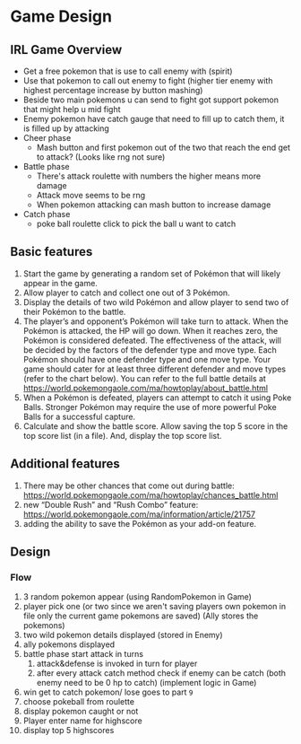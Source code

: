 # Game Design

## IRL Game Overview
- Get a free pokemon that is use to call enemy with (spirit)
- Use that pokemon to call out enemy to fight (higher tier enemy with highest percentage increase by button mashing)
- Beside two main pokemons u can send to fight got support pokemon that might help u mid fight
- Enemy pokemon have catch gauge that need to fill up to catch them, it is filled up by attacking
- Cheer phase
  - Mash button and first pokemon out of the two that reach the end get to attack? (Looks like rng not sure)
- Battle phase
  - There's attack roulette with numbers the higher means more damage
  - Attack move seems to be rng 
  - When pokemon attacking can mash button to increase damage
- Catch phase
  -  poke ball roulette click to pick the ball u want to catch

## Basic features
1. Start the game by generating a random set of Pokémon that will likely appear in the game.
2. Allow player to catch and collect one out of 3 Pokémon.
3. Display the details of two wild Pokémon and allow player to send two of their Pokémon to the battle.
4. The player’s and opponent’s Pokémon will take turn to attack. When the Pokémon is attacked, the HP will go down. When it reaches zero, the Pokémon is considered defeated. The effectiveness of the attack, will be decided by the factors of the defender type and move type. Each Pokémon should have one defender type and one move type. Your game should cater for at least three different defender and move types (refer to the chart below). You can refer to the full battle details at https://world.pokemongaole.com/ma/howtoplay/about_battle.html
5. When a Pokémon is defeated, players can attempt to catch it using Poke Balls. Stronger Pokémon may require the use of more powerful Poke Balls for a successful capture.
6. Calculate and show the battle score. Allow saving the top 5 score in the top score list (in a file). And, display the top score list.

## Additional features
1. There may be other chances that come out during battle:
https://world.pokemongaole.com/ma/howtoplay/chances_battle.html
2. new “Double Rush” and “Rush Combo” feature:
https://world.pokemongaole.com/ma/information/article/21757
3. adding the ability to save the Pokémon as your add-on feature.

## Design
### Flow 
1. 3 random pokemon appear (using RandomPokemon in Game)
2. player pick one (or two since we aren't saving players own pokemon in file only the current game pokemons are saved) (Ally stores the pokemons)
3. two wild pokemon details displayed (stored in Enemy)
4. ally pokemons displayed 
5. battle phase start attack in turns
   1. attack&defense is invoked in turn for player
   2. after every attack catch method check if enemy can be catch (both enemy need to be 0 hp to catch) (implement logic in Game)
6. win get to catch pokemon/ lose goes to part `9`
7. choose pokeball from roulette
8. display pokemon caught or not
9.  Player enter name for highscore
10. display top 5 highscores 